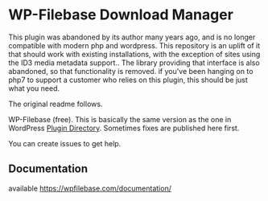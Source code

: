 WP-Filebase Download Manager
===============================

This plugin was abandoned by its author many years ago, and is no longer compatible with modern php and wordpress. This repository is an uplift of it that should work with existing installations, with the exception of sites using the ID3 media metadata support.. The library providing that interface is also abandoned, so that functionality is removed. if you've been hanging on to php7 to support a customer who relies on this plugin, this should be just what you need.

The original readme follows.



WP-Filebase (free). This is basically the same version as the one in WordPress [Plugin Directory](https://wordpress.org/plugins/wp-filebase).
Sometimes fixes are published here first.

You can create issues to get help.

Documentation
-------
available https://wpfilebase.com/documentation/
